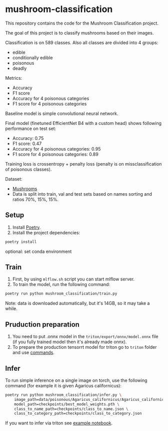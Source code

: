 # mushroom-classification

This repository contains the code for the Mushroom Classification project.

The goal of this project is to classify mushrooms based on their images.

Classification is on 589 classes. Also all classes are divided into 4 groups:

- edible
- conditionally edible
- poisonous
- deadly

Metrics:

- Accuracy
- F1 score
- Accuracy for 4 poisonous categories
- F1 score for 4 poisonous categories

Baseline model is simple convolutional neural network.

Final model (finetuned EfficientNet B4 with a custom head) shows following
performance on test set:

- Accuracy: 0.75
- F1 score: 0.47
- Accuracy for 4 poisonous categories: 0.95
- F1 score for 4 poisonous categories: 0.89

Training loss is crossentropy + penalty loss (penalty is on missclassification
of poisonous classes).

Dataset:

- [Mushrooms](https://www.kaggle.com/datasets/zedsden/mushroom-classification-dataset)
- Data is split into train, val and test sets based on names sorting and ratios
  70%, 15%, 15%.

## Setup

1. Install
   [Poetry](https://python-poetry.org/docs/#installing-with-the-official-installer).
2. Install the project dependencies:

```bash
poetry install
```

optional: set conda environment

## Train

1. First, by using `mlflow.sh` script you can start mlflow server.
2. To train the model, run the following command:

```bash
poetry run python mushroom_classification/train.py
```

Note: data is downloaded automatically, but it's 14GB, so it may take a while.

## Pruduction preparation

1. You need to put .onnx model in the `triton/export/onnx/model.onnx` file (if
   you fully trained model then it's already made onnx).
2. To prepare the production tensorrt model for triton go to `triton` folder and
   use [commands](triton/export_to_trt.md).

## Infer

To run simple inference on a single image on torch, use the following command
(for example it is given Agaricus californicus):

```bash
poetry run python mushroom_classification/infer.py \
    image_path=data/poisonous/Agaricus_californicus/Agaricus_californicus0.png \
    model_path=checkpoints/best_model_weights.pth \
    class_to_name_path=checkpoints/class_to_name.json \
    class_to_category_path=checkpoints/class_to_category.json
```

If you want to infer via triton see [example notebook](triton/test.ipynb).
